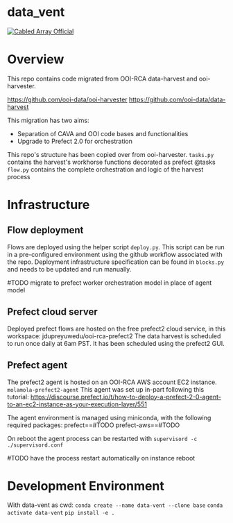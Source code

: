 # data_vent

[![Cabled Array Official](https://tinyurl.com/ca-official)](#)

# Overview
This repo contains code migrated from OOI-RCA data-harvest and ooi-harvester.

https://github.com/ooi-data/ooi-harvester
https://github.com/ooi-data/data-harvest

This migration has two aims:
* Separation of CAVA and OOI code bases and functionalities
* Upgrade to Prefect 2.0 for orchestration 

This repo's structure has been copied over from ooi-harvester. 
`tasks.py` contains the harvest's workhorse functions decorated as prefect @tasks 
`flow.py` contains the complete orchestration and logic of the harvest process

# Infrastructure
## Flow deployment
Flows are deployed using the helper script `deploy.py`. This script can be run in a pre-configured environment
using the github workflow <Deploy Flows> associated with the repo. Deployment infrastructure specification can 
be found in `blocks.py` and needs to be updated and run manually. 

#TODO migrate to prefect worker orchestration model in place of agent model
## Prefect cloud server 
Deployed prefect flows are hosted on the free prefect2 cloud service, in this workspace: 
jdupreyuwedu/ooi-rca-prefect2
The data harvest is scheduled to run once daily at 6am PST. It has been scheduled using the prefect2 GUI.

## Prefect agent 
The prefect2 agent is hosted on an OOI-RCA AWS account EC2 instance. `molamola-prefect2-agent`
This agent was set up in-part following this tutorial: 
https://discourse.prefect.io/t/how-to-deploy-a-prefect-2-0-agent-to-an-ec2-instance-as-your-execution-layer/551

The agent environment is managed using miniconda, with the following required packages:
prefect==#TODO
prefect-aws==#TODO

On reboot the agent process can be restarted with `supervisord -c ./supervisord.conf`

#TODO have the process restart automatically on instance reboot 

# Development Environment 
With data-vent as cwd:
`conda create --name data-vent --clone base`
`conda activate data-vent`
`pip install -e .`
